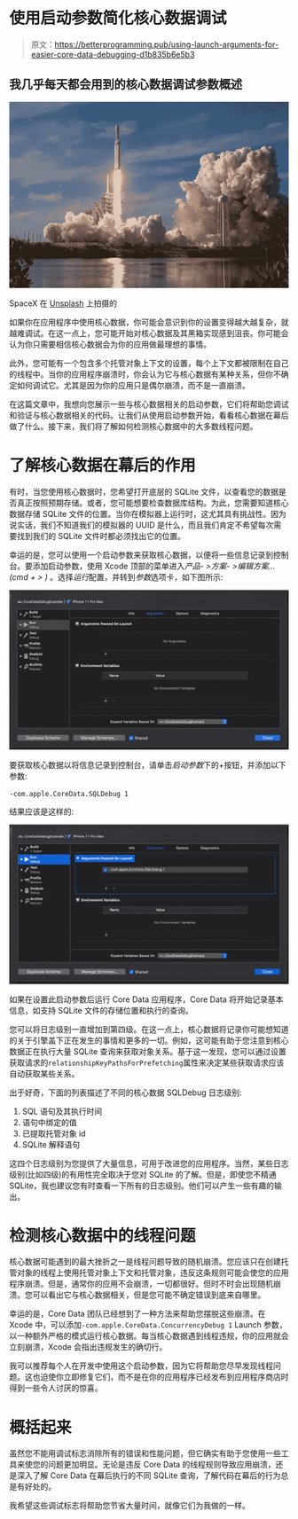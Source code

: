 # 使用启动参数简化核心数据调试

> 原文：<https://betterprogramming.pub/using-launch-arguments-for-easier-core-data-debugging-d1b835b6e5b3>

## 我几乎每天都会用到的核心数据调试参数概述

![](img/bda2172401fc44d7e7c6dc778056f146.png)

SpaceX 在 [Unsplash](https://unsplash.com/) 上拍摄的

如果你在应用程序中使用核心数据，你可能会意识到你的设置变得越大越复杂，就越难调试。在这一点上，您可能开始对核心数据及其黑箱实现感到沮丧。你可能会认为你只需要相信核心数据会为你的应用做最理想的事情。

此外，您可能有一个包含多个托管对象上下文的设置，每个上下文都被限制在自己的线程中。当你的应用程序崩溃时，你会认为它与核心数据有某种关系，但你不确定如何调试它。尤其是因为你的应用只是偶尔崩溃，而不是一直崩溃。

在这篇文章中，我想向您展示一些与核心数据相关的启动参数，它们将帮助您调试和验证与核心数据相关的代码。让我们从使用启动参数开始，看看核心数据在幕后做了什么。接下来，我们将了解如何检测核心数据中的大多数线程问题。

# 了解核心数据在幕后的作用

有时，当您使用核心数据时，您希望打开底层的 SQLite 文件，以查看您的数据是否真正按照预期存储。或者，您可能想要检查数据库结构。为此，您需要知道核心数据存储 SQLite 文件的位置。当你在模拟器上运行时，这尤其具有挑战性。因为说实话，我们不知道我们的模拟器的 UUID 是什么，而且我们肯定不希望每次需要找到我们的 SQLite 文件时都必须找出它的位置。

幸运的是，您可以使用一个启动参数来获取核心数据，以便将一些信息记录到控制台。要添加启动参数，使用 Xcode 顶部的菜单进入*产品- >方案- >编辑方案… (cmd + > )* 。选择*运行*配置，并转到*参数*选项卡，如下图所示:

![](img/27cfa4d2512cbe8a3063bbd64dee88bf.png)

要获取核心数据以将信息记录到控制台，请单击*启动参数*下的+按钮，并添加以下参数:

```
-com.apple.CoreData.SQLDebug 1
```

结果应该是这样的:

![](img/5231f07f74e33f813aa0f3978cfd7673.png)

如果在设置此启动参数后运行 Core Data 应用程序，Core Data 将开始记录基本信息，如支持 SQLite 文件的存储位置和执行的查询。

您可以将日志级别一直增加到第四级。在这一点上，核心数据将记录你可能想知道的关于引擎盖下正在发生的事情和更多的一切。例如，这可能有助于您注意到核心数据正在执行大量 SQLite 查询来获取对象关系。基于这一发现，您可以通过设置获取请求的`relationshipKeyPathsForPrefetching`属性来决定某些获取请求应该自动获取某些关系。

出于好奇，下面的列表描述了不同的核心数据 SQLDebug 日志级别:

1.  SQL 语句及其执行时间
2.  语句中绑定的值
3.  已提取托管对象 id
4.  SQLite 解释语句

这四个日志级别为您提供了大量信息，可用于改进您的应用程序。当然，某些日志级别(比如四级)的有用性完全取决于您对 SQLite 的了解。但是，即使您不精通 SQLite，我也建议您有时查看一下所有的日志级别。他们可以产生一些有趣的输出。

# 检测核心数据中的线程问题

核心数据可能遇到的最大挫折之一是线程问题导致的随机崩溃。您应该只在创建托管对象的线程上使用托管对象上下文和托管对象，违反这条规则可能会使您的应用程序崩溃。但是，通常你的应用不会崩溃，一切都很好。但时不时会出现随机崩溃。您可以看出它与核心数据相关，但是您可能不确定错误到底来自哪里。

幸运的是，Core Data 团队已经想到了一种方法来帮助您摆脱这些崩溃。在 Xcode 中，可以添加`-com.apple.CoreData.ConcurrencyDebug 1` Launch 参数，以一种额外严格的模式运行核心数据。每当核心数据遇到线程违规，你的应用就会立刻崩溃，Xcode 会指出违规发生的确切行。

我可以推荐每个人在开发中使用这个启动参数，因为它将帮助您尽早发现线程问题。这也迫使你立即修复它们，而不是在你的应用程序已经发布到应用程序商店时得到一些令人讨厌的惊喜。

# 概括起来

虽然您不能用调试标志消除所有的错误和性能问题，但它确实有助于您使用一些工具来使您的问题更加明显。无论是违反 Core Data 的线程规则导致应用崩溃，还是深入了解 Core Data 在幕后执行的不同 SQLite 查询，了解代码在幕后的行为总是有好处的。

我希望这些调试标志将帮助您节省大量时间，就像它们为我做的一样。